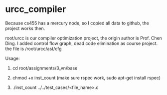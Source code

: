 urcc_compiler
=============

Because cs455 has a mercury node, so I copied all data to github, the project works then.

root/urcc is our compiler optimization project, the origin author is Prof. Chen Ding. I added control flow graph, dead code elimination
as course project. the file is /root/urcc/ast/cfg

Usage: 

1. cd root/assignments/3_vn/base

2. chmod +x inst_count (make sure rspec work, sudo apt-get install rspec)

3. ./inst_count ../../test_cases/<file_name>.c


